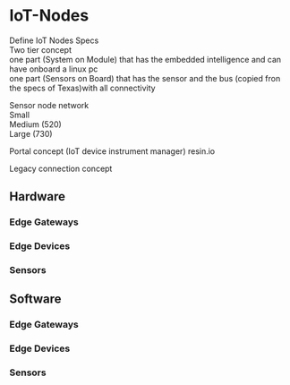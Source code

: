 # IoT-Nodes
Define IoT Nodes Specs  
Two tier concept   
one part (System on Module) that has the embedded intelligence and can have onboard a linux pc  
one part (Sensors on Board) that has the sensor and the bus (copied fron the specs of Texas)with all connectivity  

Sensor node network  
Small  
Medium (520)  
Large (730)  

Portal concept (IoT device instrument manager) resin.io  

Legacy connection concept  


## Hardware
  ### Edge Gateways
  
  ### Edge Devices
  
  ### Sensors
  
## Software
  ### Edge Gateways
  
  ### Edge Devices
  
  ### Sensors
